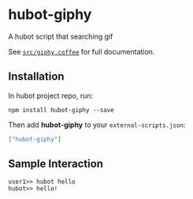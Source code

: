 # hubot-giphy

A hubot script that searching gif

See [`src/giphy.coffee`](src/giphy.coffee) for full documentation.

## Installation

In hubot project repo, run:

`npm install hubot-giphy --save`

Then add **hubot-giphy** to your `external-scripts.json`:

```json
["hubot-giphy"]
```

## Sample Interaction

```
user1>> hubot hello
hubot>> hello!
```
